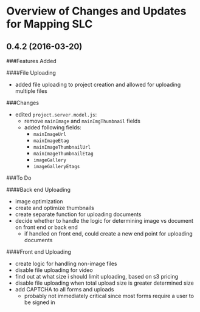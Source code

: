 # Overview of Changes and Updates for Mapping SLC

<a name="0.4.2"></a>
## 0.4.2 (2016-03-20)

###Features Added

####File Uploading
* added file uploading to project creation and allowed for uploading multiple files


###Changes
* edited `project.server.model.js`:
    * remove `mainImage` and `mainImgThumbnail` fields
    * added following fields:
        * `mainImageUrl`
        * `mainImageEtag`
        * `mainImageThumbnailUrl`
        * `mainImageThumbnailEtag`
        * `imageGallery`
        * `imageGalleryEtags`
        

###To Do

####Back end Uploading
* image optimization
* create and optimize thumbnails
* create separate function for uploading documents
* decide whether to handle the logic for determining image vs document on front end or back end
    * if handled on front end, could create a new end point for uploading documents

####Front end Uploading
* create logic for handling non-image files
* disable file uploading for video
* find out at what size i should limit uploading, based on s3 pricing
* disable file uploading when total upload size is greater determined size
* add CAPTCHA to all forms and uploads
    * probably not immediately critical since most forms require a user to be signed in
